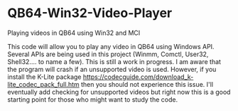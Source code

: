 # QB64-Win32-Video-Player
Playing videos in QB64 using Win32 and MCI

This code will allow you to play any video in QB64 using Windows API. Several APIs are being used in this project (Winmm, Comctl, User32, Shell32.... to name a few). This is still a work in progress. I am aware that the program will crash if an unsupported video is used. However, if you install the K-Lite package https://codecguide.com/download_k-lite_codec_pack_full.htm then you should not experience this issue. I'll eventually add checking for unsupported videos but right now this is a good starting point for those who might want to study the code.
